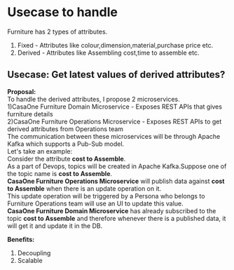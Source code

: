 
# Usecase to handle
Furniture has 2 types of attributes.
1) Fixed - Attributes like colour,dimension,material,purchase price etc.
2) Derived - Attributes like Assembling cost,time to assemble etc.<br/>

## Usecase: Get latest values of derived attributes?
**Proposal:**
<br/>To handle the derived attributes, I propose 2 microservices.<br/>
1)CasaOne Furniture Domain Microservice - Exposes REST APIs that gives furniture details<br/>
2)CasaOne Furniture Operations Microservice - Exposes REST APIs to get derived attributes from Operations team<br/>
The communication between these microservices will be through Apache Kafka which supports a Pub-Sub model.
<br/>Let's take an example:<br/>
Consider the attribute **cost to Assemble**.<br/>
As a part of Devops, topics will be created in Apache Kafka.Suppose one of the topic name is **cost to Assemble**.<br/>
**CasaOne Furniture Operations Microservice** will publish data against **cost to Assemble** when there is an update operation on it.<br/>
This update operation will be triggered by a Persona who belongs to Furniture Operations team will use an UI to update this value.<br/>
**CasaOne Furniture Domain Microservice** has already subscribed to the topic **cost to Assemble** and therefore whenever there is a published data, it will get it and update it in the DB.

**Benefits:**
1) Decoupling
2) Scalable

